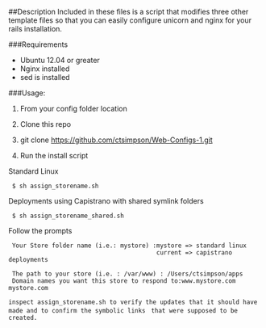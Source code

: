 ##Description
Included in these files is a script that modifies three other template files so that you can easily configure unicorn and nginx for your rails installation.

###Requirements
* Ubuntu 12.04 or greater
* Nginx installed
* sed is installed

###Usage:
1. From your config folder location
2. Clone this repo
3. git clone https://github.com/ctsimpson/Web-Configs-1.git

4. Run the install script

Standard Linux 

     $ sh assign_storename.sh
     
Deployments using Capistrano with shared symlink folders

     $ sh assign_storename_shared.sh

Follow the prompts

     Your Store folder name (i.e.: mystore) :mystore => standard linux
                                             current => capistrano deployments

     The path to your store (i.e. : /var/www) : /Users/ctsimpson/apps
     Domain names you want this store to respond to:www.mystore.com mystore.com

`inspect assign_storename.sh to verify the updates that it should have made and to confirm the symbolic links `
`that were supposed to be created.`
